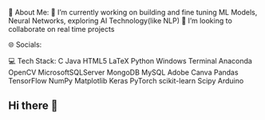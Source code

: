 💫 About Me:
🔭 I’m currently working on building and fine tuning ML Models, Neural Networks, exploring AI Technology(like NLP)
👯 I’m looking to collaborate on real time projects

🌐 Socials:


💻 Tech Stack:
C Java HTML5 LaTeX Python Windows Terminal Anaconda OpenCV  MicrosoftSQLServer MongoDB MySQL Adobe Canva Pandas TensorFlow NumPy Matplotlib Keras PyTorch scikit-learn Scipy Arduino 



## Hi there 👋

<!--
**bhavya-samidala/bhavya-samidala** is a ✨ _special_ ✨ repository because its `README.md` (this file) appears on your GitHub profile.

Here are some ideas to get you started:

- 🔭 I’m currently working on ...
- 🌱 I’m currently learning ...
- 👯 I’m looking to collaborate on ...
- 🤔 I’m looking for help with ...
- 💬 Ask me about ...
- 📫 How to reach me: ...
- 😄 Pronouns: ...
- ⚡ Fun fact: ...
-->
